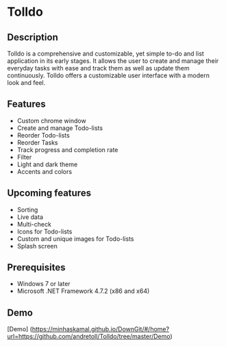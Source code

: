 # Tolldo

## Description

Tolldo is a comprehensive and customizable, yet simple to-do and list application in its early stages. It allows the user to create and manage their everyday tasks with ease and track them as well as update them continuously. Tolldo offers a customizable user interface with a modern look and feel.

## Features

* Custom chrome window
* Create and manage Todo-lists
* Reorder Todo-lists
* Reorder Tasks
* Track progress and completion rate
* Filter
* Light and dark theme
* Accents and colors

## Upcoming features

* Sorting
* Live data
* Multi-check
* Icons for Todo-lists
* Custom and unique images for Todo-lists
* Splash screen

## Prerequisites

* Windows 7 or later
* Microsoft .NET Framework 4.7.2 (x86 and x64)

## Demo

[Demo] (https://minhaskamal.github.io/DownGit/#/home?url=https://github.com/andretoll/Tolldo/tree/master/Demo)
